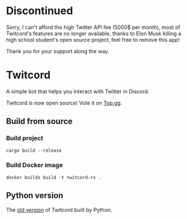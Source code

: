 # Discontinued
Sorry, I can't afford the high Twitter API fee (5000$ per month), most of Twitcord's features are no longer available, thanks to Elon Musk killing a high school student's open source project, feel free to remove this app!

Thank you for your support along the way.

# Twitcord
A simple bot that helps you interact with Twitter in Discord.  

Twitcord is now open source! Vote it on [Top.gg](https://top.gg/bot/917122425102163971).  

## Build from source
### Build project
`cargo build --release`
### Build Docker image
`docker buildx build -t twitcord-rs .`

## Python version
The [old version](https://github.com/NightFeather0615/Twitcord) of Twitcord built by Python.
